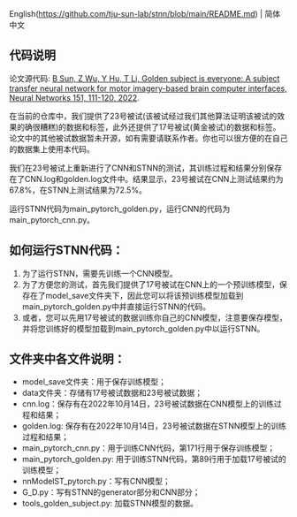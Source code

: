 English(https://github.com/tju-sun-lab/stnn/blob/main/README.md) | 简体中文

## 代码说明
论文源代码: [B Sun, Z Wu, Y Hu, T Li, Golden subject is everyone: A subject transfer neural network for motor imagery-based brain computer interfaces, Neural Networks 151, 111-120, 2022](https://www.sciencedirect.com/science/article/abs/pii/S0893608022001034).

在当前的仓库中，我们提供了23号被试(该被试经过我们其他算法证明该被试的效果的确很糟糕)的数据和标签，此外还提供了17号被试(黄金被试)的数据和标签。论文中的其他被试数据暂未开源，如有需要请联系作者。你也可以很方便的在自己的数据集上使用本代码。

我们在23号被试上重新进行了CNN和STNN的测试，其训练过程和结果分别保存在了CNN.log和golden.log文件中。结果显示，23号被试在CNN上测试结果约为67.8%，在STNN上测试结果为72.5%。

运行STNN代码为main_pytorch_golden.py，运行CNN的代码为main_pytorch_cnn.py。

## 如何运行STNN代码：
1. 为了运行STNN，需要先训练一个CNN模型。
2. 为了方便您的测试，首先我们提供了17号被试在CNN上的一个预训练模型，保存在了model_save文件夹下，因此您可以将该预训练模型加载到main_pytorch_golden.py中并直接运行STNN的代码。
3. 或者，您可以先用17号被试的数据训练你自己的CNN模型，注意要保存模型，并将您训练好的模型加载到main_pytorch_golden.py中以运行STNN。

## 文件夹中各文件说明：
- model_save文件夹：用于保存训练模型；
- data文件夹：存储有17号被试数据和23号被试数据；
- cnn.log：保存有在2022年10月14日，23号被试数据在CNN模型上的训练过程和结果；
- golden.log: 保存有在2022年10月14日，23号被试数据在STNN模型上的训练过程和结果；
- main_pytorch_cnn.py：用于训练CNN代码，第171行用于保存训练模型；
- main_pytorch_golden.py: 用于训练STNN代码，第89行用于加载17号被试的训练模型；
- nnModelST_pytorch.py：写有CNN模型；
- G_D.py：写有STNN的generator部分和CNN部分；
- tools_golden_subject.py: 加载STNN模型的数据。
